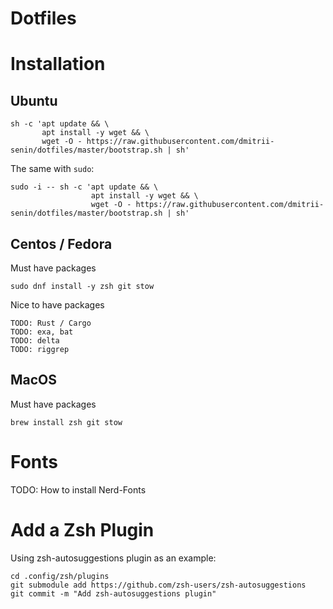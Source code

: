 # Dotfiles

# Installation

## Ubuntu

```
sh -c 'apt update && \
       apt install -y wget && \
       wget -O - https://raw.githubusercontent.com/dmitrii-senin/dotfiles/master/bootstrap.sh | sh'
```

The same with `sudo`:
```
sudo -i -- sh -c 'apt update && \
                  apt install -y wget && \
                  wget -O - https://raw.githubusercontent.com/dmitrii-senin/dotfiles/master/bootstrap.sh | sh'
```

## Centos / Fedora

Must have packages
```
sudo dnf install -y zsh git stow
```

Nice to have packages
```
TODO: Rust / Cargo
TODO: exa, bat
TODO: delta
TODO: riggrep
```

## MacOS

Must have packages
```
brew install zsh git stow
```

# Fonts

TODO: How to install Nerd-Fonts

# Add a Zsh Plugin

Using zsh-autosuggestions plugin as an example:
```
cd .config/zsh/plugins
git submodule add https://github.com/zsh-users/zsh-autosuggestions
git commit -m "Add zsh-autosuggestions plugin"
```
